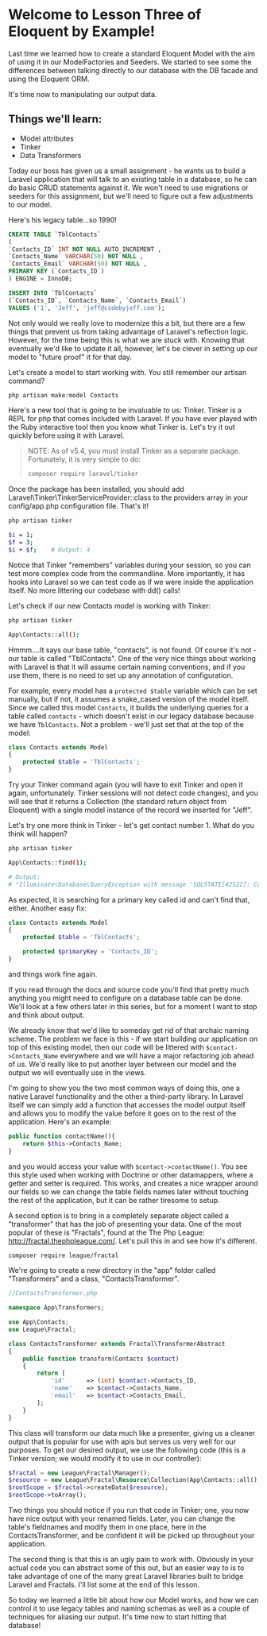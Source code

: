 # Welcome to Lesson Three of Eloquent by Example!

Last time we learned how to create a standard Eloquent Model with the aim of using it in our ModelFactories and Seeders. We started to see some the differences between talking directly to our database with the DB facade and using the Eloquent ORM.

It's time now to manipulating our output data.

## Things we'll learn:
- Model attributes
- Tinker
- Data Transformers

Today our boss has given us a small assignment - he wants us to build a Laravel application that will talk to an existing table in a database, so he can do basic CRUD statements against it. We won't need to use migrations or seeders for this assignment, but we'll need to figure out a few adjustments to our model.

Here's his legacy table...so 1990!

```sql
CREATE TABLE `TblContacts`
(
`Contacts_ID` INT NOT NULL AUTO_INCREMENT ,
`Contacts_Name` VARCHAR(50) NOT NULL ,
`Contacts_Email` VARCHAR(50) NOT NULL ,
PRIMARY KEY (`Contacts_ID`)
) ENGINE = InnoDB;

INSERT INTO `TblContacts`
(`Contacts_ID`, `Contacts_Name`, `Contacts_Email`)
VALUES ('1', 'Jeff', 'jeff@codebyjeff.com');
```

Not only would we really love to modernize this a bit, but there are a few things that prevent us from taking advantage of Laravel's reflection logic. However, for the time being this is what we are stuck with. Knowing that eventually we'd like to update it all, however, let's be clever in setting up our model to "future proof" it for that day.

Let's create a model to start working with. You still remember our artisan command?

```bash
php artisan make:model Contacts
```

Here's a new tool that is going to be invaluable to us: Tinker. Tinker is a REPL for php that comes included with Laravel. If you have ever played with the Ruby interactive tool then you know what Tinker is. Let's try it out quickly before using it with Laravel.

> NOTE: As of v5.4, you must install Tinker as a separate package. Fortunately, it is very simple to do:
> ```bash
> composer require laravel/tinker
> ```

Once the package has been installed, you should add Laravel\Tinker\TinkerServiceProvider::class to the providers array in your config/app.php configuration file. That's it!

```bash
php artisan tinker

$i = 1;
$f = 3;
$i + $f;    # Output: 4
```

Notice that Tinker "remembers" variables during your session, so you can test more complex code from the commandline. More importantly, it has hooks into Laravel so we can test code as if we were inside the application itself. No more littering our codebase with dd() calls!

Let's check if our new Contacts model is working with Tinker:

```bash
php artisan tinker

App\Contacts::all();
```

Hmmm....It says our base table, "contacts", is not found. Of course it's not - our table is called "TblContacts". One of the very nice things about working with Laravel is that it will assume certain naming conventions, and if you use them, there is no need to set up any annotation of configuration.

For example, every model has a `protected $table` variable which can be set manually, but if not, it assumes a snake_cased version of the model itself. Since we called this model `Contacts`, it builds the underlying queries for a table called `contacts` - which doesn't exist in our legacy database because we have `TblContacts`. Not a problem - we'll just set that at the top of the model:

```php
class Contacts extends Model
{
    protected $table = 'TblContacts';
}
```

Try your Tinker command again (you will have to exit Tinker and open it again, unfortunately. Tinker sessions will not detect code changes), and you will see that it returns a Collection (the standard return object from Eloquent) with a single model instance of the record we inserted for "Jeff".

Let's try one more think in Tinker - let's get contact number 1. What do you think will happen?

```bash
php artisan tinker

App\Contacts::find(1);

# Output:
# "Illuminate\Database\QueryException with message 'SQLSTATE[42S22]: Column not found: 1054 Unknown column 'TblContacts.id' in 'where clause' (SQL: select * from TblContacts where TblContacts.id = 1 limit 1)'"
```

As expected, it is searching for a primary key called id and can't find that, either. Another easy fix:

```php
class Contacts extends Model
{
    protected $table = 'TblContacts';

    protected $primaryKey = 'Contacts_ID';
}
```

and things work fine again.

If you read through the docs and source code you'll find that pretty much anything you might need to configure on a database table can be done. We'll look at a few others later in this series, but for a moment I want to stop and think about output.

We already know that we'd like to someday get rid of that archaic naming scheme. The problem we face is this - if we start building our application on top of this existing model, then our code will be littered with `$contact->Contacts_Name` everywhere and we will have a major refactoring job ahead of us. We'd really like to put another layer between our model and the output we will eventually use in the views.

I'm going to show you the two most common ways of doing this, one a native Laravel functionality and the other a third-party library. In Laravel itself we can simply add a function that accesses the model output itself and allows you to modify the value before it goes on to the rest of the application. Here's an example:

```php
public function contactName(){
    return $this->Contacts_Name;
}
```

and you would access your value with `$contact->contactName()`. You see this style used when working with Doctrine or other datamappers, where a getter and setter is required. This works, and creates a nice wrapper around our fields so we can change the table fields names later without touching the rest of the application, but it can be rather tiresome to setup.

A second option is to bring in a completely separate object called a "transformer" that has the job of presenting your data. One of the most popular of these is "Fractals", found at the The Php League: http://fractal.thephpleague.com/. Let's pull this in and see how it's different.

```bash
composer require league/fractal
```

We're going to create a new directory in the "app\" folder called "Transformers" and a class, "ContactsTransformer".

```php
//ContactsTransformer.php

namespace App\Transformers;

use App\Contacts;
use League\Fractal;

class ContactsTransformer extends Fractal\TransformerAbstract
{
    public function transform(Contacts $contact)
    {
        return [
            'id'      => (int) $contact->Contacts_ID,
            'name'    => $contact->Contacts_Name,
            'email'   => $contact->Contacts_Email,
        ];
    }
}
```

This class will transform our data much like a presenter, giving us a cleaner output that is popular for use with apis but serves us very well for our purposes. To get our desired output, we use the following code (this is a Tinker version; we would modify it to use in our controller):

```php
$fractal = new League\Fractal\Manager();
$resource = new League\Fractal\Resource\Collection(App\Contacts::all(), new App\Transformers\ContactsTransformer);
$rootScope = $fractal->createData($resource);
$rootScope->toArray();
```

Two things you should notice if you run that code in Tinker; one, you now have nice output with your renamed fields. Later, you can change the table's fieldnames and modify them in one place, here in the ContactsTransformer, and be confident it will be picked up throughout your application.

The second thing is that this is an ugly pain to work with. Obviously in your actual code you can abstract some of this out, but an easier way to is to take advantage of one of the many great Laravel libraries built to bridge Laravel and Fractals. I'll list some at the end of this lesson.

So today we learned a little bit about how our Model works, and how we can control it to use legacy tables and naming schemas as well as a couple of techniques for aliasing our output. It's time now to start hitting that database!